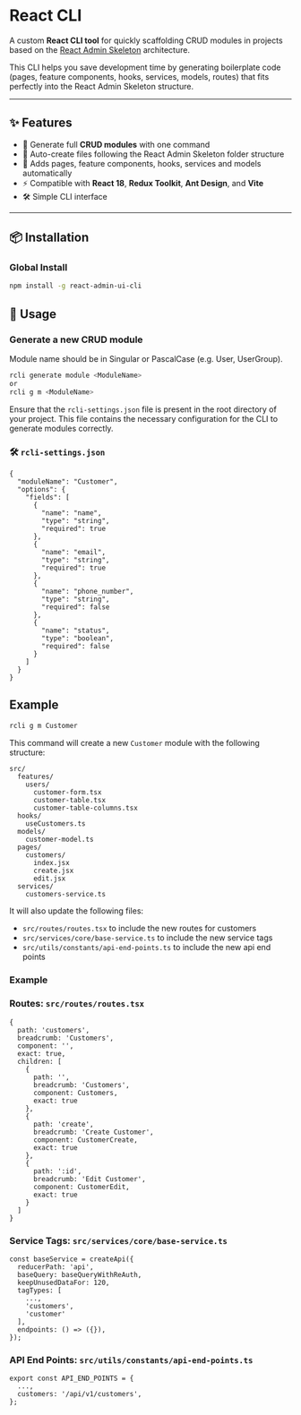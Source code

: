 # React CLI

A custom **React CLI tool** for quickly scaffolding CRUD modules in projects based on the [React Admin Skeleton](https://gitea.vivasoftltd.com/Vivasoft/react-admin-skeleton) architecture.

This CLI helps you save development time by generating boilerplate code (pages, feature components, hooks, services, models, routes) that fits perfectly into the React Admin Skeleton structure.

---

## ✨ Features

- 🚀 Generate full **CRUD modules** with one command
- 📂 Auto-create files following the React Admin Skeleton folder structure
- 🔗 Adds pages, feature components, hooks, services and models automatically
- ⚡ Compatible with **React 18**, **Redux Toolkit**, **Ant Design**, and **Vite**
- 🛠 Simple CLI interface

---

## 📦 Installation

### Global Install

```bash
npm install -g react-admin-ui-cli
```

## 🚀 Usage
### Generate a new CRUD module
Module name should be in Singular or PascalCase (e.g. User, UserGroup).

```bash
rcli generate module <ModuleName>
or
rcli g m <ModuleName>
```

Ensure that the `rcli-settings.json` file is present in the root directory of your project.
This file contains the necessary configuration for the CLI to generate modules correctly.

### 🛠 `rcli-settings.json`
```
{
  "moduleName": "Customer",
  "options": {
    "fields": [
      {
        "name": "name",
        "type": "string",
        "required": true
      },
      {
        "name": "email",
        "type": "string",
        "required": true
      },
      {
        "name": "phone_number",
        "type": "string",
        "required": false
      },
      {
        "name": "status",
        "type": "boolean",
        "required": false
      }
    ]
  }
}
```

## Example
```bash
rcli g m Customer
```
This command will create a new `Customer` module with the following structure:

```
src/
  features/
    users/
      customer-form.tsx
      customer-table.tsx
      customer-table-columns.tsx
  hooks/
    useCustomers.ts  
  models/
    customer-model.ts
  pages/
    customers/
      index.jsx
      create.jsx
      edit.jsx
  services/
    customers-service.ts
``` 

It will also update the following files:
- `src/routes/routes.tsx` to include the new routes for customers
- `src/services/core/base-service.ts` to include the new service tags
- `src/utils/constants/api-end-points.ts` to include the new api end points

### Example

### Routes: `src/routes/routes.tsx`
```
{
  path: 'customers',
  breadcrumb: 'Customers',
  component: '',
  exact: true,
  children: [
    {
      path: '',
      breadcrumb: 'Customers',
      component: Customers,
      exact: true
    },
    {
      path: 'create',
      breadcrumb: 'Create Customer',
      component: CustomerCreate,
      exact: true
    },
    {
      path: ':id',
      breadcrumb: 'Edit Customer',
      component: CustomerEdit,
      exact: true
    }
  ]
}
```

### Service Tags: `src/services/core/base-service.ts`
```
const baseService = createApi({
  reducerPath: 'api',
  baseQuery: baseQueryWithReAuth,
  keepUnusedDataFor: 120,
  tagTypes: [
    ...,
    'customers',
    'customer'
  ],
  endpoints: () => ({}),
});
```

### API End Points: `src/utils/constants/api-end-points.ts`
```
export const API_END_POINTS = {
  ...,
  customers: '/api/v1/customers',
};
```
   
        
